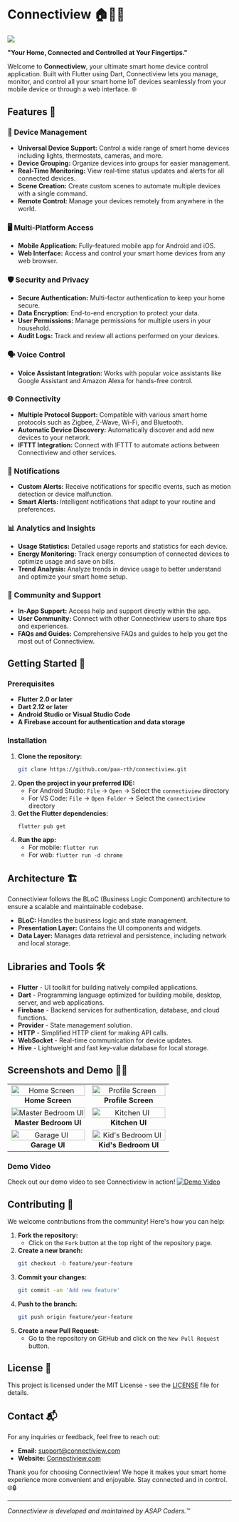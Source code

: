 # Connectiview 🏠📱💡

<img src="https://github.com/paa-rth/ConnectiView/blob/main/screenshots/ConnectiView%20Banner.png" lt="ConnectiView Banner">

**"Your Home, Connected and Controlled at Your Fingertips."**


Welcome to **Connectiview**, your ultimate smart home device control application. Built with Flutter using Dart, Connectiview lets you manage, monitor, and control all your smart home IoT devices seamlessly from your mobile device or through a web interface. 🌐



## Features 🎉

### 🌟 Device Management
- **Universal Device Support:** Control a wide range of smart home devices including lights, thermostats, cameras, and more.
- **Device Grouping:** Organize devices into groups for easier management.
- **Real-Time Monitoring:** View real-time status updates and alerts for all connected devices.
- **Scene Creation:** Create custom scenes to automate multiple devices with a single command.
- **Remote Control:** Manage your devices remotely from anywhere in the world.

### 🖥️ Multi-Platform Access
- **Mobile Application:** Fully-featured mobile app for Android and iOS.
- **Web Interface:** Access and control your smart home devices from any web browser.

### 🛡️ Security and Privacy
- **Secure Authentication:** Multi-factor authentication to keep your home secure.
- **Data Encryption:** End-to-end encryption to protect your data.
- **User Permissions:** Manage permissions for multiple users in your household.
- **Audit Logs:** Track and review all actions performed on your devices.

### 🗣️ Voice Control
- **Voice Assistant Integration:** Works with popular voice assistants like Google Assistant and Amazon Alexa for hands-free control.

### 🌐 Connectivity
- **Multiple Protocol Support:** Compatible with various smart home protocols such as Zigbee, Z-Wave, Wi-Fi, and Bluetooth.
- **Automatic Device Discovery:** Automatically discover and add new devices to your network.
- **IFTTT Integration:** Connect with IFTTT to automate actions between Connectiview and other services.

### 🔔 Notifications
- **Custom Alerts:** Receive notifications for specific events, such as motion detection or device malfunction.
- **Smart Alerts:** Intelligent notifications that adapt to your routine and preferences.

### 📊 Analytics and Insights
- **Usage Statistics:** Detailed usage reports and statistics for each device.
- **Energy Monitoring:** Track energy consumption of connected devices to optimize usage and save on bills.
- **Trend Analysis:** Analyze trends in device usage to better understand and optimize your smart home setup.

### 💬 Community and Support
- **In-App Support:** Access help and support directly within the app.
- **User Community:** Connect with other Connectiview users to share tips and experiences.
- **FAQs and Guides:** Comprehensive FAQs and guides to help you get the most out of Connectiview.

## Getting Started 🚀

### Prerequisites
- **Flutter 2.0 or later**
- **Dart 2.12 or later**
- **Android Studio or Visual Studio Code**
- **A Firebase account for authentication and data storage**

### Installation
1. **Clone the repository:**
   ```bash
   git clone https://github.com/paa-rth/connectiview.git
   ```
2. **Open the project in your preferred IDE:**
   - For Android Studio: `File` -> `Open` -> Select the `connectiview` directory
   - For VS Code: `File` -> `Open Folder` -> Select the `connectiview` directory
3. **Get the Flutter dependencies:**
   ```bash
   flutter pub get
   ```
4. **Run the app:**
   - For mobile: `flutter run`
   - For web: `flutter run -d chrome`

## Architecture 🏗️

Connectiview follows the BLoC (Business Logic Component) architecture to ensure a scalable and maintainable codebase.

- **BLoC:** Handles the business logic and state management.
- **Presentation Layer:** Contains the UI components and widgets.
- **Data Layer:** Manages data retrieval and persistence, including network and local storage.

## Libraries and Tools 🛠️

- **Flutter** - UI toolkit for building natively compiled applications.
- **Dart** - Programming language optimized for building mobile, desktop, server, and web applications.
- **Firebase** - Backend services for authentication, database, and cloud functions.
- **Provider** - State management solution.
- **HTTP** - Simplified HTTP client for making API calls.
- **WebSocket** - Real-time communication for device updates.
- **Hive** - Lightweight and fast key-value database for local storage.

## Screenshots and Demo 📸🎥

<table>
  <tr>
    <td align="center" style="width: 50%;">
      <img src="https://github.com/paa-rth/ConnectiView/blob/main/screenshots/one.png" alt="Home Screen" style="width: 100%; height: auto; max-width: 300px;"><br>
      <b>Home Screen</b>
    </td>
    <td align="center" style="width: 50%;">
      <img src="https://github.com/paa-rth/ConnectiView/blob/main/screenshots/two.png" alt="Profile Screen" style="width: 100%; height: auto; max-width: 300px;"><br>
      <b>Profile Screen</b>
    </td>
  </tr>
  <tr>
    <td align="center" style="width: 50%;">
      <img src="https://github.com/paa-rth/ConnectiView/blob/main/screenshots/three.png" alt="Master Bedroom UI" style="width: 100%; height: auto; max-width: 300px;"><br>
      <b>Master Bedroom UI</b>
    </td>
    <td align="center" style="width: 50%;">
      <img src="https://github.com/paa-rth/ConnectiView/blob/main/screenshots/four.png" alt="Kitchen UI" style="width: 100%; height: auto; max-width: 300px;"><br>
      <b>Kitchen UI</b>
    </td>
  </tr>
  <tr>
    <td align="center" style="width: 50%;">
      <img src="https://github.com/paa-rth/ConnectiView/blob/main/screenshots/five.png" alt="Garage UI" style="width: 100%; height: auto; max-width: 300px;"><br>
      <b>Garage UI</b>
    </td>
    <td align="center" style="width: 50%;">
      <img src="https://github.com/paa-rth/ConnectiView/blob/main/screenshots/six.png" alt="Kid's Bedroom UI" style="width: 100%; height: auto; max-width: 300px;"><br>
      <b>Kid's Bedroom UI</b>
    </td>
  </tr>
</table>



### Demo Video
Check out our demo video to see Connectiview in action!
[![Demo Video](https://yourimageurl.com/demo-video-thumbnail.png)](https://drive.google.com/file/d/1pluw3iBT_zgighIW_r2Hs7Y8yk1UvxgY/view?usp=drive_link)

## Contributing 🤝

We welcome contributions from the community! Here's how you can help:

1. **Fork the repository:**
   - Click on the `Fork` button at the top right of the repository page.
2. **Create a new branch:**
   ```bash
   git checkout -b feature/your-feature
   ```
3. **Commit your changes:**
   ```bash
   git commit -am 'Add new feature'
   ```
4. **Push to the branch:**
   ```bash
   git push origin feature/your-feature
   ```
5. **Create a new Pull Request:**
   - Go to the repository on GitHub and click on the `New Pull Request` button.

## License 📄

This project is licensed under the MIT License - see the [LICENSE](LICENSE) file for details.

## Contact 📬

For any inquiries or feedback, feel free to reach out:

- **Email:** [support@connectiview.com](mailto:support@connectiview.com)
- **Website:** [Connectiview.com](https://connectiview.com)

Thank you for choosing Connectiview! We hope it makes your smart home experience more convenient and enjoyable. Stay connected and in control. 🌐🔒

---

*Connectiview is developed and maintained by ASAP Coders.™*
